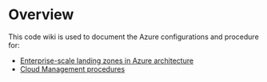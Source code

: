 # Overview


This code wiki  is used to document the Azure  configurations and procedure for:
- [Enterprise-scale landing zones in Azure architecture](EnterpriseScaleLandingZone.md)
- [Cloud Management procedures](CloudManagement.md)


